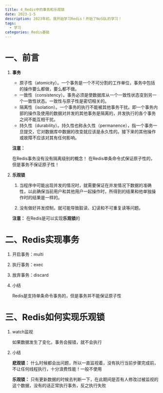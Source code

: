 ```yaml
---
title: 4_Redis中的事务和乐观锁
date: 2023-1-5
description: 2023年初。我开始学习Redis！开始了NoSQL的学习！
tags:
  - 学习
categories: Redis基础
---
```


# 一、前言

1. **事务**

   - 原子性（atomicity）。一个事务是一个不可分割的工作单位，事务中包括的操作要么都做，要么都不做。
   - 一致性（consistency）。事务必须是使数据库从一个一致性状态变到另一个一致性状态。一致性与原子性是密切相关的。
   - 隔离性（isolation）。一个事务的执行不能被其他事务干扰。即一个事务内部的操作及使用的数据对并发的其他事务是隔离的，并发执行的各个事务之间不能互相干扰。
   - 持久性（durability）。持久性也称永久性（permanence），指一个事务一旦提交，它对数据库中数据的改变就应该是永久性的。接下来的其他操作或故障不应该对其有任何影响。

   **注意：**

   在Redis事务没有没有隔离级别的概念！
   在Redis单条命令式保证原子性的，但是事务不保证原子性！

2. **乐观锁**

   1. 当程序中可能出现并发的情况时，就需要保证在并发情况下数据的准确性，以此确保当前用户和其他用户一起操作时，所得到的结果和他单独操作时的结果是一样的。

   2. 没有做好并发控制，就可能导致脏读、幻读和不可重复读等问题。
   
   **注意：** 在Redis是可以实现**乐观锁**的

# 二、Redis实现事务

1. 开启事务：multi

2. 执行事务：exec

3. 放弃事务：discard

4. 小结

   Redis是支持单条命令事务的，但是事务并不能保证原子性

# 三、Redis如何实现乐观锁

1. watch监视

   如果数据发生了变化，事务会报错，就不会执行

2. 小结

   **悲观锁：** 什么时候都会出问题，所以一直监视着，没有执行当前步骤完成前，不让任何线程执行，十分浪费性能！一般不使用

   **乐观锁：** 只有更新数据的时候去判断一下，在此期间是否有人修改过被监视的这个数据，没有的话正常执行事务，反之执行失败
